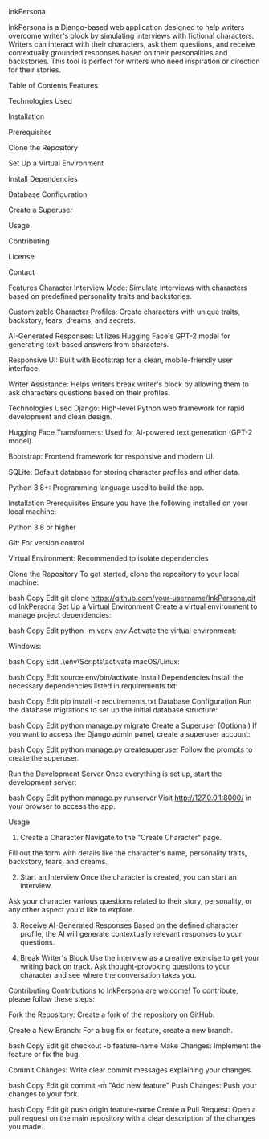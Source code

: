 InkPersona


InkPersona is a Django-based web application designed to help writers overcome writer's block by simulating interviews with fictional characters. Writers can interact with their characters, ask them questions, and receive contextually grounded responses based on their personalities and backstories. This tool is perfect for writers who need inspiration or direction for their stories.

Table of Contents
Features

Technologies Used

Installation

Prerequisites

Clone the Repository

Set Up a Virtual Environment

Install Dependencies

Database Configuration

Create a Superuser

Usage

Contributing

License

Contact

Features
Character Interview Mode: Simulate interviews with characters based on predefined personality traits and backstories.

Customizable Character Profiles: Create characters with unique traits, backstory, fears, dreams, and secrets.

AI-Generated Responses: Utilizes Hugging Face's GPT-2 model for generating text-based answers from characters.

Responsive UI: Built with Bootstrap for a clean, mobile-friendly user interface.

Writer Assistance: Helps writers break writer's block by allowing them to ask characters questions based on their profiles.

Technologies Used
Django: High-level Python web framework for rapid development and clean design.

Hugging Face Transformers: Used for AI-powered text generation (GPT-2 model).

Bootstrap: Frontend framework for responsive and modern UI.

SQLite: Default database for storing character profiles and other data.

Python 3.8+: Programming language used to build the app.

Installation
Prerequisites
Ensure you have the following installed on your local machine:

Python 3.8 or higher

Git: For version control

Virtual Environment: Recommended to isolate dependencies

Clone the Repository
To get started, clone the repository to your local machine:

bash
Copy
Edit
git clone https://github.com/your-username/InkPersona.git
cd InkPersona
Set Up a Virtual Environment
Create a virtual environment to manage project dependencies:

bash
Copy
Edit
python -m venv env
Activate the virtual environment:

Windows:

bash
Copy
Edit
.\env\Scripts\activate
macOS/Linux:

bash
Copy
Edit
source env/bin/activate
Install Dependencies
Install the necessary dependencies listed in requirements.txt:

bash
Copy
Edit
pip install -r requirements.txt
Database Configuration
Run the database migrations to set up the initial database structure:

bash
Copy
Edit
python manage.py migrate
Create a Superuser (Optional)
If you want to access the Django admin panel, create a superuser account:

bash
Copy
Edit
python manage.py createsuperuser
Follow the prompts to create the superuser.

Run the Development Server
Once everything is set up, start the development server:

bash
Copy
Edit
python manage.py runserver
Visit http://127.0.0.1:8000/ in your browser to access the app.

Usage
1. Create a Character
Navigate to the "Create Character" page.

Fill out the form with details like the character's name, personality traits, backstory, fears, and dreams.

2. Start an Interview
Once the character is created, you can start an interview.

Ask your character various questions related to their story, personality, or any other aspect you'd like to explore.

3. Receive AI-Generated Responses
Based on the defined character profile, the AI will generate contextually relevant responses to your questions.

4. Break Writer's Block
Use the interview as a creative exercise to get your writing back on track. Ask thought-provoking questions to your character and see where the conversation takes you.

Contributing
Contributions to InkPersona are welcome! To contribute, please follow these steps:

Fork the Repository: Create a fork of the repository on GitHub.

Create a New Branch: For a bug fix or feature, create a new branch.

bash
Copy
Edit
git checkout -b feature-name
Make Changes: Implement the feature or fix the bug.

Commit Changes: Write clear commit messages explaining your changes.

bash
Copy
Edit
git commit -m "Add new feature"
Push Changes: Push your changes to your fork.

bash
Copy
Edit
git push origin feature-name
Create a Pull Request: Open a pull request on the main repository with a clear description of the changes you made.

